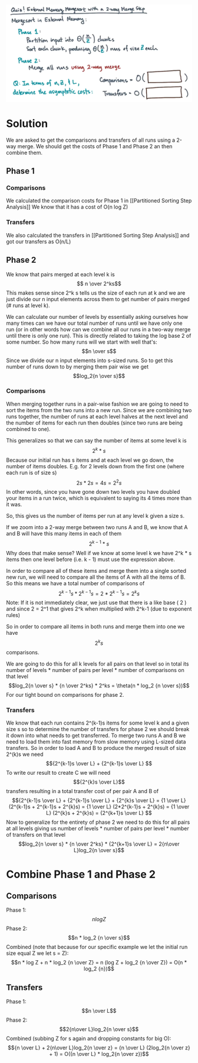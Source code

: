 
![](Pasted%20image%2020240825132626.png)
# Solution
We are asked to get the comparisons and transfers of all runs using a 2-way merge. We should get the costs of Phase 1 and Phase 2 an then combine them.

## Phase 1
### Comparisons
We calculated the comparison costs for Phase 1 in [[Partitioned Sorting Step Analysis]]
We know that it has a cost of O(n log Z)

### Transfers
We also calculated the transfers in [[Partitioned Sorting Step Analysis]] and got our transfers as O(n/L)

## Phase 2

We know that pairs merged at each level k is $$ n \over 2^ks$$
This makes sense since 2^k s tells us the size of each run at k and we are just divide our n input elements across them to get number of pairs merged (# runs at level k).

We can calculate our number of levels by essentially asking ourselves how many times can we have our total number of runs until we have only one run (or in other words how can we combine all our runs in a two-way merge until there is only one run). This is directly related to taking the log base 2 of some number. So how many runs will we start with well that's: $$n \over s$$
Since we divide our n input elements into s-sized runs. So to get this number of runs down to by merging them pair wise we get $$log_2{n \over s}$$
### Comparisons
When merging together runs in a pair-wise fashion we are going to need to sort the items from the two runs into a new run. Since we are combining two runs together, the number of runs at each level halves at the next level and the number of items for each run then doubles (since two runs are being combined to one).

This generalizes so that we can say the number of items at some level k is $$2^k *s$$
Because our initial run has s items and at each level we go down, the number of items doubles. E.g. for 2 levels down from the first one (where each run is of size s) $$2s * 2s = 4s = 2^2s$$
In other words, since you have gone down two levels you have doubled your items in a run twice, which is equivalent to saying its 4 times more than it was.

So, this gives us the number of items per run at any level k given a size s.

If we zoom into a 2-way merge between two runs A and B, we know that A and B will have this many items in each of them$$2^{k-1} * s$$
Why does that make sense? Well if we know at some level k we have 2^k * s items then one level before (i.e. k - 1) must use the expression above.

In order to compare all of these items and merge them into a single sorted new run, we will need to compare all the items of A with all the items of B. So this means we have a total number of comparisons of $$2^{k-1} s * 2^{k-1}s = 2 * 2^{k-1}s = 2^ks$$
Note: If it is not immediately clear, we just use that there is a like base ( 2 ) and since 2 = 2^1 that gives 2^k when multiplied with 2^k-1 (due to exponent rules)

So in order to compare all items in both runs and merge them into one we have $$2^ks$$
comparisons.

We are going to do this for all k levels for all pairs on that level so in total its number of levels * number of pairs per level * number of comparisons on that level
$$log_2{n \over s} *  {n \over 2^ks} * 2^ks = \theta(n * log_2 {n \over s})$$
For our tight bound on comparisons for phase 2.

### Transfers
We know that each run contains 2^(k-1)s items for some level k and a given size s so to determine the number of transfers for phase 2 we should break it down into what needs to get transferred. To merge two runs A and B we need to load them into fast memory from slow memory using L-sized data transfers. So in order to load A and B to produce the merged result of size 2^(k)s  we need $${2^{k-1}s \over L} + {2^{k-1}s \over L}
$$
To write our result to create C we will need 
$${2^{k}s \over L}$$
transfers resulting in a total transfer cost of per pair A and B of $${2^{k-1}s \over L} + {2^{k-1}s \over L} + {2^{k}s \over L} = {1 \over L} (2^{k-1}s + 2^{k-1}s + 2^{k}s) = {1 \over L} (2*2^{k-1}s + 2^{k}s) = {1 \over L} (2^{k}s + 2^{k}s) = {2^{k+1}s \over L} 
$$
Now to generalize for the entirety of phase 2 we need to do this for all pairs at all levels giving us number of levels * number of pairs per level * number of transfers on that level
$$log_2{n \over s} *  {n \over 2^ks} * {2^{k+1}s \over L}  = 2{n\over L}log_2{n \over s}$$

# Combine Phase 1 and Phase 2
## Comparisons
Phase 1: $$n log Z$$
Phase 2:$$n * log_2 {n \over s}$$
Combined (note that because for our specific example we let the initial run size equal Z we let s = Z): $$n * log Z + n * log_2 {n \over Z} = n (log Z + log_2 {n \over Z}) = O(n * log_2 {n})$$
## Transfers
Phase 1: $$n \over L$$
Phase 2:$$2{n\over L}log_2{n \over s}$$
Combined (subbing Z for s again and dropping constants for big O): $${n \over L} + 2{n\over L}log_2{n \over z} = {n \over L} (2log_2{n \over z} + 1) = O({n \over L} * log_2{n \over z})$$